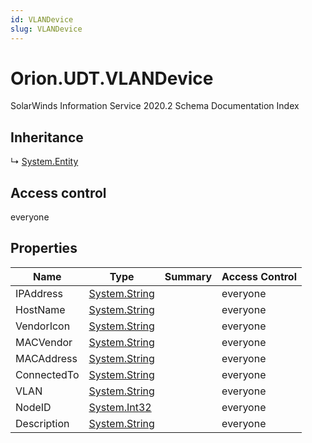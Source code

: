 ```yaml
---
id: VLANDevice
slug: VLANDevice
---
```


# Orion.UDT.VLANDevice

SolarWinds Information Service 2020.2 Schema Documentation Index

## Inheritance

↳ [System.Entity](./../System/Entity)

## Access control

everyone

## Properties

| Name | Type | Summary | Access Control |
| ------ | ------ | ------ | ------ |
| IPAddress | [System.String](https://docs.microsoft.com/en-us/dotnet/api/system.string) |  | everyone |
| HostName | [System.String](https://docs.microsoft.com/en-us/dotnet/api/system.string) |  | everyone |
| VendorIcon | [System.String](https://docs.microsoft.com/en-us/dotnet/api/system.string) |  | everyone |
| MACVendor | [System.String](https://docs.microsoft.com/en-us/dotnet/api/system.string) |  | everyone |
| MACAddress | [System.String](https://docs.microsoft.com/en-us/dotnet/api/system.string) |  | everyone |
| ConnectedTo | [System.String](https://docs.microsoft.com/en-us/dotnet/api/system.string) |  | everyone |
| VLAN | [System.String](https://docs.microsoft.com/en-us/dotnet/api/system.string) |  | everyone |
| NodeID | [System.Int32](https://docs.microsoft.com/en-us/dotnet/api/system.int32) |  | everyone |
| Description | [System.String](https://docs.microsoft.com/en-us/dotnet/api/system.string) |  | everyone |

